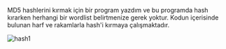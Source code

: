 MD5 hashlerini kırmak için bir program yazdım ve bu programda hash kırarken herhangi bir wordlist belirtmenize gerek yoktur. Kodun içerisinde bulunan harf ve rakamlarla hash'i kırmaya çalışmaktadır.

![hash1](https://github.com/meisterlos/HashBuster/assets/81145753/661731c4-89fa-4844-b188-4fd2bb6bfbb2)
